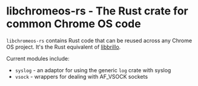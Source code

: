 # libchromeos-rs - The Rust crate for common Chrome OS code

`libchromeos-rs` contains Rust code that can be reused across any Chrome OS
project. It's the Rust equivalent of [libbrillo](../libbrillo/).

Current modules include:
* `syslog` - an adaptor for using the generic `log` crate with syslog
* `vsock` - wrappers for dealing with AF_VSOCK sockets

